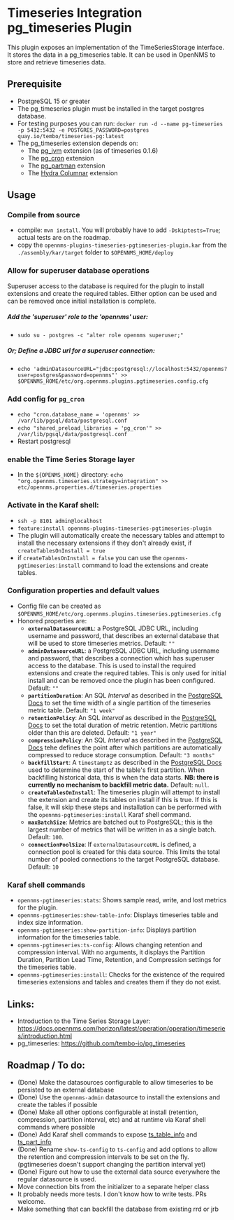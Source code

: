 # Timeseries Integration pg_timeseries Plugin

This plugin exposes an implementation of the TimeSeriesStorage interface.
It stores the data in a pg_timeseries table.
It can be used in OpenNMS to store and retrieve timeseries data.

## Prerequisite
* PostgreSQL 15 or greater
* The pg_timeseries plugin must be installed in the target postgres database.
* For testing purposes you can run: ``docker run -d --name pg-timeseries -p 5432:5432 -e POSTGRES_PASSWORD=postgres quay.io/tembo/timeseries-pg:latest``
* The pg_timeseries extension depends on:
  * The [pg_ivm](https://github.com/tembo-io/pg_ivm) extension (as of timeseries 0.1.6)
  * The [pg_cron](https://github.com/citusdata/pg_cron) extension
  * The [pg_partman](https://github.com/pgpartman/pg_partman) extension
  * The [Hydra Columnar](https://github.com/hydradatabase/hydra) extension


## Usage
### Compile from source
* compile: ``mvn install``.  You will probably have to add `-Dskiptests=True`; actual tests are on the roadmap.
* copy the `opennms-plugins-timeseries-pgtimeseries-plugin.kar` from the `./assembly/kar/target` folder to `$OPENNMS_HOME/deploy`
### Allow for superuser database operations
Superuser access to the database is required for the plugin to install extensions and create the required tables. Either option can be used and can be removed once initial installation is complete.
##### Add the 'superuser' role to the 'opennms' user:
* `sudo su - postgres -c "alter role opennms superuser;"`
##### Or; Define a JDBC url for a superuser connection:
* `echo 'adminDatasourceURL="jdbc:postgresql://localhost:5432/opennms?user=postgres&password=opennms"' >> $OPENNMS_HOME/etc/org.opennms.plugins.pgtimeseries.config.cfg`

### Add config for `pg_cron`
* `echo "cron.database_name = 'opennms' >> /var/lib/pgsql/data/postgresql.conf`
* `echo "shared_preload_libraries = 'pg_cron'" >> /var/lib/pgsql/data/postgresql.conf`
* Restart postgresql
### enable the Time Series Storage layer
* In the `${OPENMS_HOME}` directory: ``echo "org.opennms.timeseries.strategy=integration" >> etc/opennms.properties.d/timeseries.properties``

### Activate in the Karaf shell:
  * ``ssh -p 8101 admin@localhost``
  * ``feature:install opennms-plugins-timeseries-pgtimeseries-plugin``
  * The plugin will automatically create the necessary tables and attempt to install the necessary extensions if they don't already exist, if ``createTablesOnInstall = true``
  * if ``createTablesOnInstall = false`` you can use the ``opennms-pgtimeseries:install`` command to load the extensions and create tables.
 
### Configuration properties and default values
 * Config file can be created as ``$OPENNMS_HOME/etc/org.opennms.plugins.timeseries.pgtimeseries.cfg``
 * Honored properties are:
   *  **``externalDatasourceURL``**: a PostgreSQL JDBC URL, including username and password, that describes an external database that will be used to store timeseries metrics. Default: ``""``
   *  **``adminDatasourceURL``**: a PostgreSQL JDBC URL, including username and password, that describes a connection which has superuser access to the database.  This is used to install the required extensions and create the required tables.  This is only used for initial install and can be removed once the plugin has been configured. Default: ``""``
   *  **``partitionDuration``**: An SQL _Interval_ as described in the [PostgreSQL Docs](https://www.postgresql.org/docs/current/datatype-datetime.html#DATATYPE-INTERVAL-INPUT) to set the time width of a single partition of the timeseries metric table. Default: ``"1 week"``
   *  **``retentionPolicy``**: An SQL _Interval_ as described in the [PostgreSQL Docs](https://www.postgresql.org/docs/current/datatype-datetime.html#DATATYPE-INTERVAL-INPUT) to set the total duration of metric retention.  Metric partitions older than this are deleted. Default: ``"1 year"``
   *  **``compressionPolicy``**: An SQL _Interval_ as described in the [PostgreSQL Docs](https://www.postgresql.org/docs/current/datatype-datetime.html#DATATYPE-INTERVAL-INPUT) tehe defines the point after which partitions are automatically compressed to reduce storage consumption. Default: ``"3 months"``
   *  **``backfillStart``**: A ``timestamptz`` as described in the [PostgreSQL Docs](https://www.postgresql.org/docs/current/datatype-datetime.html#DATATYPE-DATETIME) used to determine the start of the table's first partition. When backfilling historical data, this is when the data starts. **NB: there is currently no mechanism to backfill metric data.**  Default: ``null``.
   *  **``createTablesOnInstall``**: The timeseries plugin will attempt to install the extension and create its tables on install if this is true.  If this is false, it will skip these steps and installation can be performed with the ``opennms-pgtimeseries:install`` Karaf shell command.
   *  **``maxBatchSize``**: Metrics are batched out to PostgreSQL; this is the largest number of metrics that will be written in as a single batch.  Default: `100`.
   *  **``connectionPoolSize``**: If ``externalDatasourceURL`` is defined, a connection pool is created for this data source. This limits the total number of pooled connections to the target PostgreSQL database.  Default: ``10``
 
### Karaf shell commands
 * ``opennms-pgtimeseries:stats``: Shows sample read, write, and lost metrics for the plugin.
 * ``opennms-pgtimeseries:show-table-info``: Displays timeseries table and index size information.
 * ``opennms-pgtimeseries:show-partition-info``: Displays partition information for the timeseries table.
 * ``opennms-pgtimeseries:ts-config``: Allows changing retention and compression interval. With no arguments, it displays the Partition Duration, Partition Lead Time, Retention, and Compression settings for the timeseries table.
 * ``opennms-pgtimeseries:install``: Checks for the existence of the required timeseries extensions and tables and creates them if they do not exist.

## Links:
* Introduction to the Time Series Storage Layer: https://docs.opennms.com/horizon/latest/operation/operation/timeseries/introduction.html
* pg_timeseries: https://github.com/tembo-io/pg_timeseries

## Roadmap / To do:
* (Done) Make the datasources configurable to allow timeseries to be persisted to an external database
* (Done) Use the `opennms-admin` datasource to install the extensions and create the tables if possible
* (Done) Make all other options configurable at install (retention, compression, partition interval, etc) and at runtime via Karaf shell commands where possible
* (Done) Add Karaf shell commands to expose [ts_table_info](https://github.com/tembo-io/pg_timeseries/blob/main/doc/reference.md#ts_table_info) and [ts_part_info](https://github.com/tembo-io/pg_timeseries/blob/main/doc/reference.md#ts_part_info)
* (Done) Rename `show-ts-config` to `ts-config` and add options to allow the retention and compression intervals to be set on the fly. (pgtimeseries doesn't support changing the partition interval yet)
* (Done) Figure out how to use the external data source everywhere the regular datasource is used.
* Move connection bits from the initializer to a separate helper class
* It probably needs more tests.  I don't know how to write tests. PRs welcome.
* Make something that can backfill the database from existing rrd or jrb
